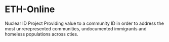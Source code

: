 # ETH-Online
Nuclear ID Project
Providing value to a community ID in order to address the most unrerepresented communities, undocumented immigrants and homeless populations across cties. 
